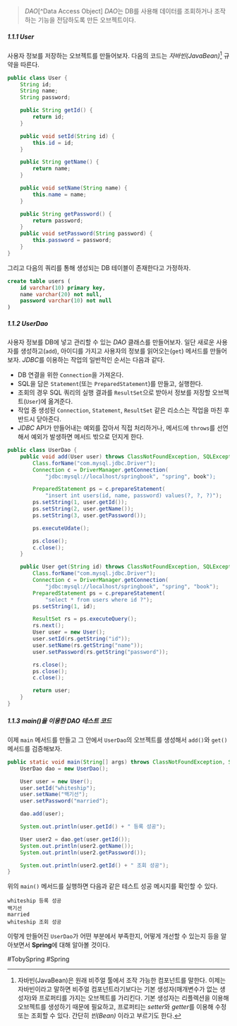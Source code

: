 > *DAO*[^Data Access Object]
> *DAO*는 DB를 사용해 데이터를 조회하거나 조작하는 기능을 전담하도록 만든 오브젝트이다.
##### 1.1.1 User
사용자 정보를 저장하는 오브젝트를 만들어보자. 다음의 코드는 *자바빈(JavaBean)*[^1] 규약을 따른다.
```java
public class User {
	String id;
	String name;
	String password;

	public String getId() {
		return id;
	}

	public void setId(String id) {
		this.id = id;
	}

	public String getName() {
		return name;
	}

	public void setName(String name) {
		this.name = name;
	}

	public String getPassword() {
		return password;
	}
	public void setPassword(String password) {
		this.password = password;
	}
}
```
그리고 다음의 쿼리를 통해 생성되는 DB 테이블이 존재한다고 가정하자.
```SQL
create table users (
	id varchar(10) primary key,
	name varchar(20) not null,
	password varchar(10) not null
)
```
##### 1.1.2 UserDao
사용자 정보를 DB에 넣고 관리할 수 있는 *DAO* 클래스를 만들어보자. 일단 새로운 사용자를 생성하고(`add`), 아이디를 가지고 사용자의 정보를 읽어오는(`get`) 메서드를 만들어보자.
*JDBC*를 이용하는 작업의 일반적인 순서는 다음과 같다.
- DB 연결을 위한 `Connection`을 가져온다.
- SQL을 담은 `Statement`(또는 `PreparedStatement`)를 만들고, 실행한다.
- 조회의 경우 SQL 쿼리의 실행 결과를 `ResultSet`으로 받아서 정보를 저장할 오브젝트(`User`)에 옮겨준다.
- 작업 중 생성된 `Connection`, `Statement`, `ResultSet` 같은 리소스는 작업을 마친 후 반드시 닫아준다.
- *JDBC* API가 만들어내는 예외를 잡아서 직접 처리하거나, 메서드에 `throws`를 선언해서 예외가 발생하면 메서드 밖으로 던지게 한다.
```java
public class UserDao {
	public void add(User user) throws ClassNotFoundException, SQLException {
		Class.forName("com.mysql.jdbc.Driver");
		Connection c = DriverManager.getConnection(
			"jdbc:mysql://localhost/springbook", "spring", book");

		PreparedStatement ps = c.prepareStatement(
			"insert int users(id, name, password) values(?, ?, ?)");
		ps.setString(1, user.getId());
		ps.setString(2, user.getName());
		ps.setString(3, user.getPassword());

		ps.executeUdate();

		ps.close();
		c.close();
	}

	public User get(String id) throws ClassNotFoundException, SQLException {
		Class.forName("com.mysql.jdbc.Driver");
		Connection c = DriverManager.getConnection(
			"jdbc:mysql://localhost/springbook", "spring", "book");
		PreparedStatement ps = c.prepareStatement(
			"select * from users where id ?");
		ps.setString(1, id);

		ResultSet rs = ps.executeQuery();
		rs.next();
		User user = new User();
		user.setId(rs.getString("id"));
		user.setName(rs.getString("name"));
		user.setPassword(rs.getString("password"));

		rs.close();
		ps.close();
		c.close();

		return user;
	}
}
```
##### 1.1.3 main()을 이용한 DAO 테스트 코드
이제 `main` 메서드를 만들고 그 안에서 `UserDao`의 오브젝트를 생성해서 `add()`와 `get()` 메서드를 검증해보자.
```java
public static void main(String[] args) throws ClassNotFoundException, SQLException {
	UserDao dao = new UserDao();

	User user = new User();
	user.setId("whiteship");
	user.setName("백기선");
	user.setPassword("married");

	dao.add(user);

	System.out.println(user.getId() + " 등록 성공");

	User user2 = dao.get(user.getId());
	System.out.println(user2.getName());
	System.out.println(user2.getPassword());

	System.out.println(user2.getId() + " 조회 성공");
}
```
위의 `main()` 메서드를 실행하면 다음과 같은 테스트 성공 메시지를 확인할 수 있다.
```text
whiteship 등록 성공
백기선
married
whiteship 조회 성공
```
이렇게 만들어진 `UserDao`가 어떤 부분에서 부족한지, 어떻게 개선할 수 있는지 등을 알아보면서 **Spring**에 대해 알아볼 것이다.

#TobySpring #Spring 

[^1]: 자바빈(JavaBean)은 원래 비주얼 툴에서 조작 가능한 컴포넌트를 말한다. 이제는 자바빈이라고 말하면 비주얼 컴포넌트라기보다는 기본 생성자(매개변수가 없는 생성자)와 프로퍼티를 가지는 오브젝트를 가리킨다. 기본 생성자는 리플렉션을 이용해 오브젝트를 생성하기 때문에 필요하고, 프로퍼티는 *setter*와 *getter*를 이용해 수정 또는 조회할 수 있다. 간단히 *빈(Bean)* 이라고 부르기도 한다.